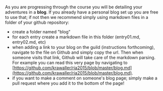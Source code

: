 As you are progressing through the course you will be detailing your adventures in a **blog**. If you already have a personal blog set up you are free to use that; if not then we recommend simply using markdown files in a folder of your github repository:

*    create a folder named "blog"
*    for each entry create a markdown file in this folder (entry01.md, entry02.md, etc)
*    when adding a link to your blog on the guild (instructions forthcoming), navigate to the file on Github and simply copy the url. Then when someone visits that link, Github will take care of the markdown parsing. For example you can read this very page by navigating to [https://github.com/krawaller/ria2015/blob/master/blog.md](https://github.com/krawaller/ria2015/blob/master/blog.md).
*    if you want to make a comment on someone's blog page; simply make a pull request where you add it to the bottom of the page!